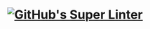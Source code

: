 # [![GitHub's Super Linter](https://github.com/ICS3U-Programming-Sarah-A/ICS3U-Space-Aliens/workflows/GitHub's%20Super%20Linter/badge.svg)](https://github.com/ICS3U-Programming-Sarah-A/ICS3U-Space-Aliens/actions)
